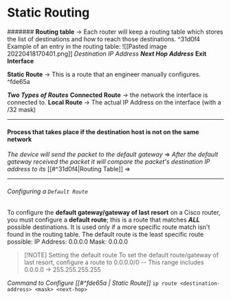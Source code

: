 # Static Routing
####### **Routing table** -> Each router will keep a routing table which stores the list of destinations and how to reach those destinations. ^31d0f4
Example of an entry in the routing table:
	![[Pasted image 20220418170401.png]]
	*Destination IP Address* ***Next Hop Address*** **Exit Interface** 

**Static Route** -> This is a route that an engineer manually configures. ^fde65a

***Two Types of Routes***
	**Connected Route** -> the network the interface is connected to.
	**Local Route** -> The actual IP Address on the interface (with a /32 mask)

---
#### Process that takes place if the destination host is not on the same network
*The device will send the packet to the default gateway* => *After the default gateway received the packet it will compare the packet's destination IP address to its* [[#^31d0f4|Routing Table]]  =>  

---
###### Configuring a `Default Route`
To configure the **default gateway/gateway of last resort** on a Cisco router, you must configure a **default route**; this is a route that matches ***ALL*** possible destinations. It is used only if a more specific route match isn't found in the routing table. The default route is the least specific route possible:
	IP Address: 0.0.0.0
	Mask: 0.0.0.0
> [!NOTE] Setting the default route
> To set the default route/gateway of last resort, configure a route to 0.0.0.0/0 -- This range includes 0.0.0.0 -> 255.255.255.255

*Command to Configure [[#^fde65a | Static Route]]*
`ip route <destination-address> <mask> <next-hop>`